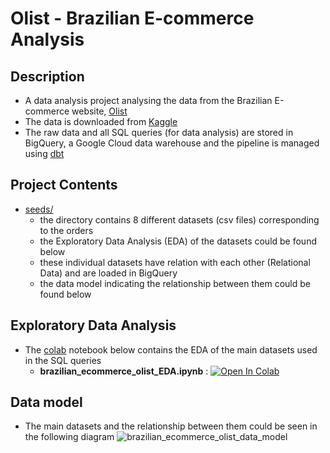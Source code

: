 # Olist - Brazilian E-commerce Analysis

## Description
- A data analysis project analysing the data from the Brazilian E-commerce website, [Olist](https://olist.com/pt-br/)
- The data is downloaded from [Kaggle](https://www.kaggle.com/datasets/olistbr/brazilian-ecommerce)
- The raw data and all SQL queries (for data analysis) are stored in BigQuery, a Google Cloud data warehouse and the pipeline is managed using [dbt](https://docs.getdbt.com/)

## Project Contents
- [seeds/](https://github.com/sagar-0817/brazilian_ecommerce_olist/tree/main/seeds)
    - the directory contains 8 different datasets (csv files) corresponding to the orders
    - the Exploratory Data Analysis (EDA) of the datasets could be found below
    - these individual datasets have relation with each other (Relational Data) and are loaded in BigQuery
    - the data model indicating the relationship between them could be found below

## Exploratory Data Analysis

- The [colab](https://colab.research.google.com/) notebook below contains the EDA of the main datasets used in the SQL queries
  * **brazilian_ecommerce_olist_EDA.ipynb** : [![Open In Colab](https://colab.research.google.com/assets/colab-badge.svg)](https://colab.research.google.com/drive/1MIKRY4rZSadXoctipYIGkuRp08tGZ7oB?usp=sharing)

## Data model

- The main datasets and the relationship between them could be seen in the following diagram
![brazilian_ecommerce_olist_data_model](https://user-images.githubusercontent.com/74661476/211241530-407b133f-6072-4aae-976b-40dcf7f03b09.jpg)
